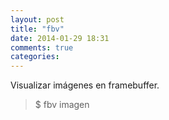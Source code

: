 ```yaml
---
layout: post
title: "fbv"
date: 2014-01-29 18:31
comments: true
categories: 
---
```

Visualizar imágenes en framebuffer.

>$ fbv imagen

